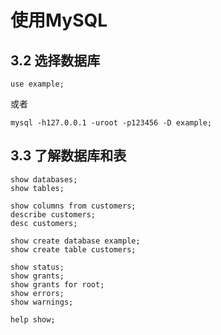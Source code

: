 # 使用MySQL

## 3.2 选择数据库

```
use example;
```
或者
```
mysql -h127.0.0.1 -uroot -p123456 -D example;
```

## 3.3 了解数据库和表

```
show databases;
show tables;
```
```
show columns from customers;
describe customers;
desc customers;
```
```
show create database example;
show create table customers;
```
```
show status;
show grants;
show grants for root;
show errors;
show warnings;
```
```
help show;
```

